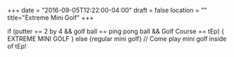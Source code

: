 +++
date = "2016-09-05T12:22:00-04:00"
draft = false
location = ""
title="Extreme Mini Golf"
+++

if (putter  ==  2 by 4 && golf ball == ping pong ball && Golf Course == tEp) { EXTREME MINI GOLF } else {regular mini golf} // Come play mini golf inside of tEp!
